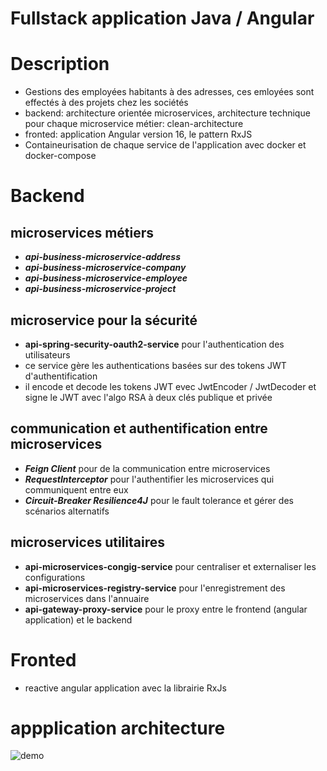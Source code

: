 # Fullstack application Java / Angular
# Description

- Gestions des employées habitants à des adresses, ces emloyées sont effectés à des projets chez les sociétés
- backend: architecture orientée microservices, architecture technique pour chaque microservice métier: clean-architecture
- fronted: application Angular version 16, le pattern RxJS
- Containeurisation de chaque service de l'application avec docker et docker-compose

# Backend

## microservices métiers
- ***api-business-microservice-address***
- ***api-business-microservice-company***
- ***api-business-microservice-employee***
- ***api-business-microservice-project***

## microservice pour la sécurité
- **api-spring-security-oauth2-service** pour l'authentication des utilisateurs
- ce service gère les authentications basées sur des tokens JWT d'authentification
- il encode et decode les tokens JWT evec JwtEncoder / JwtDecoder et signe le JWT avec l'algo RSA à deux clés publique et privée 

## communication et authentification entre microservices
- ***Feign Client*** pour de la communication entre microservices
-  ***RequestInterceptor*** pour l'authentifier les microservices qui communiquent entre eux
- ***Circuit-Breaker Resilience4J*** pour le fault tolerance et gérer  des scénarios alternatifs

## microservices utilitaires
- **api-microservices-congig-service** pour  centraliser et externaliser les configurations
- **api-microservices-registry-service** pour l'enregistrement des microservices dans l'annuaire
- **api-gateway-proxy-service** pour le proxy entre le frontend (angular application) et le backend

# Fronted
- reactive angular application avec la librairie RxJs

# appplication architecture
![demo](https://github.com/placidenduwayo1/fullstack-microservices-application-protected-with-spring-security-oauth2-resource-server/assets/124048212/b27e8341-0b60-4924-afba-bf28460bfdd9)












